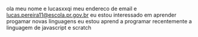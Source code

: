 ola meu nome e lucasxxqi
meu endereco de email e  lucas.pereira11@escola.pr.gov.br
eu estou  interessado em aprender progamar novas linguagens 
eu estou aprend a programar recentemente a linguagem de  javascript e scratch
